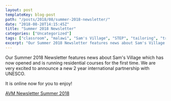 ```yaml
---
layout: post
templateKey: blog-post
path: "/posts/2018/08/summer-2018-newsletter/"
date: "2018-08-28T14:15:45Z"
title: "Summer 2018 Newsletter"
categories: ["Uncategorized"]
tags: ["classroom", "malawi", "Sam's Village", "STEP", "tailoring", "training", "UNESCO"]
excerpt: "Our Summer 2018 Newsletter features news about Sam's Village which has now opened and is running re..."
---
```


Our Summer 2018 Newsletter features news about Sam's Village which has now opened and is running residential courses for the first time. We are very excited to announce a new 2 year international partnership with UNESCO.

It is online now for you to enjoy!

[AVM Newsletter Summer 2018](http://www.africanvision.org.uk/africa-vision-news/wp-content/uploads/2018/08/AVM-Newsletter-Summer-2018.pdf)